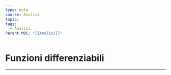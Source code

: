 ```yaml
---
type: nota
course: Analisi
topic: 
tags:
  - Analisi
Parent MOC: "[[Analisi]]"
---
```


# Funzioni differenziabili
---
